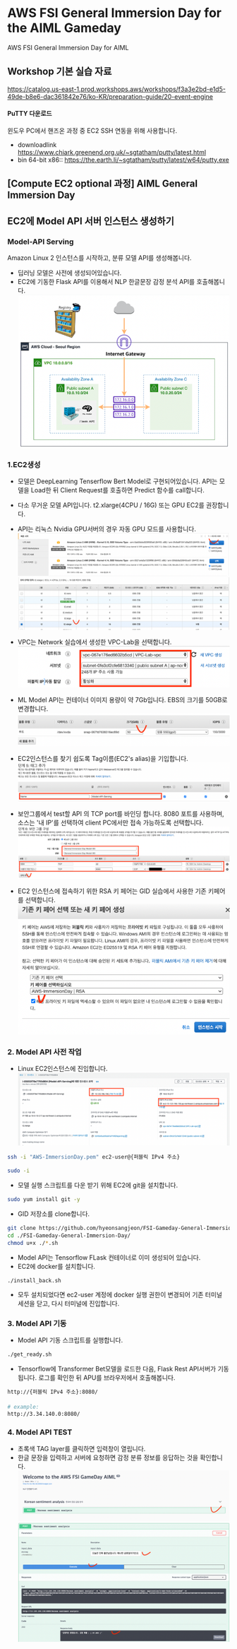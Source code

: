 # AWS FSI General Immersion Day for the AIML Gameday
AWS FSI General Immersion Day for AIML 

## Workshop 기본 실습 자료  
https://catalog.us-east-1.prod.workshops.aws/workshops/f3a3e2bd-e1d5-49de-b8e6-dac361842e76/ko-KR/preparation-guide/20-event-engine


#### PuTTY 다운로드
윈도우 PC에서 핸즈온 과정 중 EC2 SSH 연동을 위해 사용합니다.
- downloadlink
https://www.chiark.greenend.org.uk/~sgtatham/putty/latest.html
- bin 64-bit x86:: https://the.earth.li/~sgtatham/putty/latest/w64/putty.exe



## [Compute EC2 optional 과정] AIML General Immersion Day


## EC2에 Model API 서버 인스턴스 생성하기
### Model-API Serving
Amazon Linux 2 인스턴스를 시작하고, 분류 모델 API를 생성해봅니다.  
- 딥러닝 모델은 사전에 생성되어있습니다. 
- EC2에 기동한 Flask API를 이용해서 NLP 한글문장 감정 분석 API를 호출해봅니다.  
![screenshot1](https://github.com/hyeonsangjeon/FSI-Gameday-General-Immersion-Day/blob/main/pic/simple_architecture.png?raw=true)

### 1.EC2생성 
- 모델은 DeepLearning Tenserflow Bert Model로 구현되어있습니다. API는 모델을 Load한 뒤 Client Request를 호출하면 Predict 함수를 call합니다. 
- 다소 무거운 모델 API입니다. t2.xlarge(4CPU / 16G) 또는 GPU EC2를 권장합니다.
- API는 리눅스 Nvidia GPU서버의 경우 자동 GPU 모드를 사용합니다.
![screenshot2](https://github.com/hyeonsangjeon/FSI-Gameday-General-Immersion-Day/blob/main/pic/step_0.png?raw=true)
![screenshot3](https://github.com/hyeonsangjeon/FSI-Gameday-General-Immersion-Day/blob/main/pic/step_1.png?raw=true)

- VPC는 Network 실습에서 생성한 VPC-Lab을 선택합니다. 
![screenshot4](https://github.com/hyeonsangjeon/FSI-Gameday-General-Immersion-Day/blob/main/pic/step_2.png?raw=true)

- ML Model API는 컨테이너 이미지 용량이 약 7Gb입니다. EBS의 크기를 50GB로 변경합니다.  
![screenshot5](https://github.com/hyeonsangjeon/FSI-Gameday-General-Immersion-Day/blob/main/pic/step_3.png?raw=true)
- EC2인스턴스를 찾기 쉽도록 Tag이름(EC2's alias)을 기입합니다. 
![screenshot6](https://github.com/hyeonsangjeon/FSI-Gameday-General-Immersion-Day/blob/main/pic/step_4.png?raw=true)

- 보안그룹에서 test할 API 의 TCP port를 바인딩 합니다. 8080 포트를 사용하며, 소스는 '내 IP'를 선택하여 client PC에서만 접속 가능하도록 선택합니다. 
![screenshot7](https://github.com/hyeonsangjeon/FSI-Gameday-General-Immersion-Day/blob/main/pic/step_5.png?raw=true)

- EC2 인스턴스에 접속하기 위한 RSA 키 페어는 GID 실습에서 사용한 기존 키페어를 선택합니다.   
![screenshot8](https://github.com/hyeonsangjeon/FSI-Gameday-General-Immersion-Day/blob/main/pic/step_6.png?raw=true)

### 2. Model API 사전 작업
- Linux EC2인스턴스에 진입합니다.
![screenshot8](https://github.com/hyeonsangjeon/FSI-Gameday-General-Immersion-Day/blob/main/pic/step_7.png?raw=true)
```bash
ssh -i "AWS-ImmersionDay.pem" ec2-user@{퍼블릭 IPv4 주소}
```


```bash
sudo -i
```

- 모델 실행 스크립트를 다운 받기 위해 EC2에 git을 설치합니다. 

```bash
sudo yum install git -y
```
- GID 저장소를 clone합니다. 
```bash
git clone https://github.com/hyeonsangjeon/FSI-Gameday-General-Immersion-Day.git
cd ./FSI-Gameday-General-Immersion-Day/
chmod u+x ./*.sh
```

- Model API는 Tensorflow FLask 컨테이너로 이미 생성되어 있습니다. 
- EC2에 docker를 설치합니다.   
```angular2html
./install_back.sh
```

- 모두 설치되었다면 ec2-user 계정에 docker 실행 권한이 변경되어 기존 터미널 세션을 닫고, 다시 터미널에 진입합니다.
 
### 3. Model API 기동  
- Model API 기동 스크립트를 실행합니다. 
```bash
./get_ready.sh
```

 - Tensorflow에 Transformer Bet모델을 로드한 다음, Flask Rest API서버가 기동됩니다. 로그를 확인한 뒤 APU를 브라우저에서 호출해봅니다.

```bash
http://{퍼블릭 IPv4 주소}:8080/

# example: 
http://3.34.140.0:8080/
```

### 4. Model API TEST
- 초록색 TAG layer를 클릭하면 입력창이 열립니다. 
- 한글 문장을 입력하고 서버에 요청하면 감정 분류 정보를 응답하는 것을 확인합니다. 
![screenshot9](https://github.com/hyeonsangjeon/FSI-Gameday-General-Immersion-Day/blob/main/pic/step_8.png?raw=true)
![screenshot10](https://github.com/hyeonsangjeon/FSI-Gameday-General-Immersion-Day/blob/main/pic/step_77.png?raw=true)
